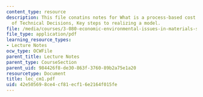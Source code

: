 ```yaml
---
content_type: resource
description: This file conatins notes for What is a process-based cost model?, Examples
  of Technical Decisions, Key steps to realizing a model.
file: /media/courses/3-080-economic-environmental-issues-in-materials-selection-fall-2005/42e505698ce4cf81ecf16e2164f015fe_lec_cm1.pdf
file_type: application/pdf
learning_resource_types:
- Lecture Notes
ocw_type: OCWFile
parent_title: Lecture Notes
parent_type: CourseSection
parent_uid: 984426f8-de30-863f-3760-89b2a75e1a20
resourcetype: Document
title: lec_cm1.pdf
uid: 42e50569-8ce4-cf81-ecf1-6e2164f015fe
---
```

